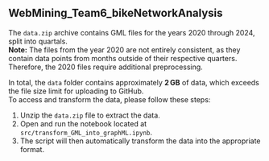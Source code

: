 ## WebMining_Team6_bikeNetworkAnalysis

The `data.zip` archive contains GML files for the years 2020 through 2024, split into quartals.  
**Note:** The files from the year 2020 are not entirely consistent, as they contain data points from months outside of their respective quarters. Therefore, the 2020 files require additional preprocessing.

In total, the `data` folder contains approximately **2 GB** of data, which exceeds the file size limit for uploading to GitHub.  
To access and transform the data, please follow these steps:

1. Unzip the `data.zip` file to extract the data.
2. Open and run the notebook located at `src/transform_GML_into_graphML.ipynb`.
3. The script will then automatically transform the data into the appropriate format.


